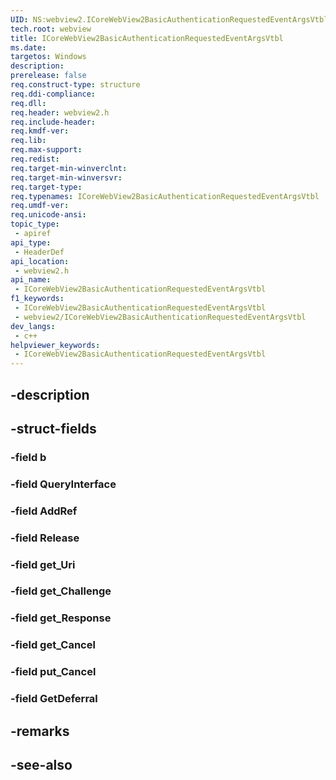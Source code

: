 ```yaml
---
UID: NS:webview2.ICoreWebView2BasicAuthenticationRequestedEventArgsVtbl
tech.root: webview
title: ICoreWebView2BasicAuthenticationRequestedEventArgsVtbl
ms.date: 
targetos: Windows
description: 
prerelease: false
req.construct-type: structure
req.ddi-compliance: 
req.dll: 
req.header: webview2.h
req.include-header: 
req.kmdf-ver: 
req.lib: 
req.max-support: 
req.redist: 
req.target-min-winverclnt: 
req.target-min-winversvr: 
req.target-type: 
req.typenames: ICoreWebView2BasicAuthenticationRequestedEventArgsVtbl
req.umdf-ver: 
req.unicode-ansi: 
topic_type:
 - apiref
api_type:
 - HeaderDef
api_location:
 - webview2.h
api_name:
 - ICoreWebView2BasicAuthenticationRequestedEventArgsVtbl
f1_keywords:
 - ICoreWebView2BasicAuthenticationRequestedEventArgsVtbl
 - webview2/ICoreWebView2BasicAuthenticationRequestedEventArgsVtbl
dev_langs:
 - c++
helpviewer_keywords:
 - ICoreWebView2BasicAuthenticationRequestedEventArgsVtbl
---
```


## -description

## -struct-fields

### -field b

### -field QueryInterface

### -field AddRef

### -field Release

### -field get_Uri

### -field get_Challenge

### -field get_Response

### -field get_Cancel

### -field put_Cancel

### -field GetDeferral

## -remarks

## -see-also

